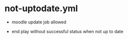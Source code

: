 



# not-uptodate.yml


* moodle update job allowed

* end play without successful status when not up to date